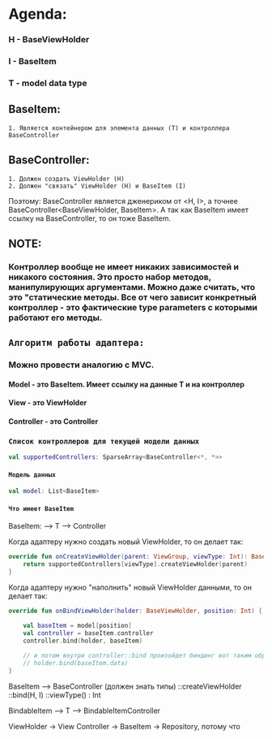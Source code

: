 # Agenda:

### H - BaseViewHolder
### I - BaseItem<H>
### T - model data type

## BaseItem:
	1. Является контейнером для элемента данных (T) и контроллера BaseController

## BaseController:
	1. Должен создать ViewHolder (H)
	2. Должен "связать" ViewHolder (H) и BaseItem (I)
	
Поэтому: 
	BaseController является дженериком от <H, I>, а точнее BaseController<BaseViewHolder, BaseItem<H>>.
	А так как BaseItem имеет ссылку на BaseController, то он тоже BaseItem<H>.

## NOTE: 
### Контроллер вообще не имеет никаких зависимостей и никакого состояния. Это просто набор методов, манипулирующих аргументами. Можно даже считать, что это "статические методы. Все от чего зависит конкретный контроллер - это фактические type parameters с которыми работают его методы.

## `Алгоритм работы адаптера:`

### Можно провести аналогию с MVC.
#### Model - это BaseItem. Имеет ссылку на данные Т и на контроллер
#### View - это ViewHolder
#### Controller - это Controller

### `Список контроллеров для текущей модели данных`

```kotlin
val supportedControllers: SparseArray<BaseController<*, *>>
```

#### `Модель данных`

```kotlin
val model: List<BaseItem>
```

#### `Что имеет BaseItem`
BaseItem:
 --> T
 --> Controller

Когда адаптеру нужно создать новый ViewHolder, то он делает так:

```kotlin
override fun onCreateViewHolder(parent: ViewGroup, viewType: Int): BaseViewHolder {
    return supportedControllers[viewType].createViewHolder(parent)
}
```

Когда адаптеру нужно "наполнить" новый ViewHolder данными, то он делает так:

```kotlin
override fun onBindViewHolder(holder: BaseViewHolder, position: Int) {

	val baseItem = model[position]
	val controller = baseItem.controller
	controller.bind(holder, baseItem)
	
	// и потом внутри controller::bind произойдет биндинг вот таким образом
	// holder.bind(baseItem.data)
}
```

BaseItem
 --> BaseController (должен знать типы)
		::createViewHolder
		::bind(H, I)
		::viewType() : Int
		
 
BindableItem
  --> T
  --> BindableItemController 
  
  
ViewHolder -> View
Controller ->
BaseItem -> Repository, потому что   
